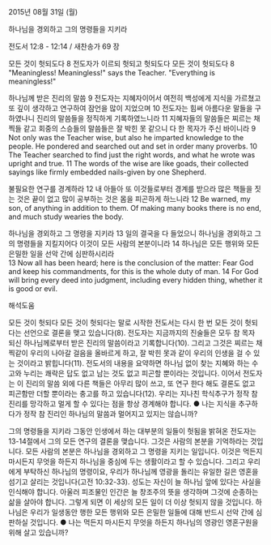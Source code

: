 2015년 08월 31일 (월)

하나님을 경외하고 그의 명령들을 지키라



전도서 12:8 - 12:14 / 새찬송가 69 장


모든 것이 헛되도다
8 전도자가 이르되 헛되고 헛되도다 모든 것이 헛되도다 
8 "Meaningless! Meaningless!" says the Teacher. "Everything is meaningless!" 

하나님께 받은 진리의 말씀
9 전도자는 지혜자이어서 여전히 백성에게 지식을 가르쳤고 또 깊이 생각하고 연구하여 잠언을 많이 지었으며 10 전도자는 힘써 아름다운 말들을 구하였나니 진리의 말씀들을 정직하게 기록하였느니라 
11 지혜자들의 말씀들은 찌르는 채찍들 같고 회중의 스승들의 말씀들은 잘 박힌 못 같으니 다 한 목자가 주신 바이니라 
9 Not only was the Teacher wise, but also he imparted knowledge to the people. He pondered and searched out and set in order many proverbs. 10 The Teacher searched to find just the right words, and what he wrote was upright and true. 11 The words of the wise are like goads, their collected sayings like firmly embedded nails-given by one Shepherd.

불필요한 연구를 경계하라 
12 내 아들아 또 이것들로부터 경계를 받으라 많은 책들을 짓는 것은 끝이 없고 많이 공부하는 것은 몸을 피곤하게 하느니라 
12 Be warned, my son, of anything in addition to them. Of making many books there is no end, and much study wearies the body. 

하나님을 경외하고 그 명령을 지키라
13 일의 결국을 다 들었으니 하나님을 경외하고 그의 명령들을 지킬지어다 이것이 모든 사람의 본분이니라 14 하나님은 모든 행위와 모든 은밀한 일을 선악 간에 심판하시리라  
13 Now all has been heard; here is the conclusion of the matter: Fear God and keep his commandments, for this is the whole duty of man. 14 For God will bring every deed into judgment, including every hidden thing, whether it is good or evil.

해석도움





모든 것이 헛되다
모든 것이 헛되다는 말로 시작한 전도서는 다시 한 번 모든 것이 헛되다는 선언으로 결론을 맺고 있습니다(8). 전도자는 지금까지의 진술들은 모두 참 목자 되신 하나님께로부터 받은 진리의 말씀이라고 기록합니다(10). 그리고 그것은 찌르는 채찍같이 우리의 나아갈 걸음을 올바르게 하고, 잘 박힌 못과 같이 우리의 인생을 걸 수 있는 것이라고 밝힙니다(11). 전도서의 내용을 요약하면 하나님 없이 찾는 지혜와 하는 수고와 누리는 쾌락은 답도 없고 남는 것도 없고 피곤할 뿐이라는 것입니다. 이어서 전도자는 이 진리의 말씀 외에 다른 책들은 아무리 많이 쓰고, 또 연구 한다 해도 결론도 없고 피곤함만 더할 뿐이라는 충고를 하고 있습니다(12). 우리는 지나친 학식추구가 정작 참 진리를 망각하고 멀게 할 수 있다는 점을 항상 경계해야 합니다.
● 나는 지식을 추구하다가 정작 참 진리인 하나님의 말씀과 멀어지고 있지는 않습니까?

그의 명령들을 지키라
그동안 인생에서 하는 대부분의 일들이 헛됨을 밝혀온 전도자는 13-14절에서 그의 모든 연구의 결론을 맺습니다. 그것은 사람의 본분을 기억하라는 것입니다. 모든 사람의 본분은 하나님을 경외하고 그 명령을 지키는 일입니다. 이것은 먹든지 마시든지 무엇을 하든지 하나님을 중심에 두는 생활이라고 할 수 있습니다. 그리고 우리에게 부탁하신 하나님의 명령이요, 우리가 하나님께 영광을 돌리는 유일한 길은 영혼을 섬기고 살리는 것입니다(고전 10:32-33). 성도는 자신이 늘 하나님 앞에 있다는 사실을 인식해야 합니다. 아울러 피조물인 인간은 늘 창조주의 뜻을 생각하며 그것에 순종하는 삶을 살아야 합니다. 
그렇게 되면 이 세상의 모든 일이 더 이상 헛되지 않을 것입니다. 하나님은 우리가 일생동안 행한 모든 행위와 모든 은밀한 일들에 대해 반드시 선악 간에 심판하실 것입니다. 
● 나는 먹든지 마시든지 무엇을 하든지 하나님의 영광인 영혼구원을 위해 살고 있습니까?